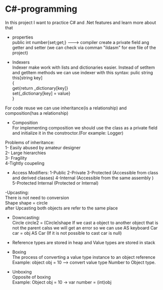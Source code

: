 # C#-programming
In this project I want to practice C# and .Net features and learn more about that 

- properties</br>
public int number{set;get;}   ---> compiler create a private field ang getter and setter (we can check via comman "ildasm" for exe file of the project)

- Indexers</br>
Indexer make work with lists and dictionaries easier. Instead of setItem and getItem methods we can use indexer with this syntax:
pulic string this[string key]</br>
{</br>
get{return _dictionary[key]}</br>
set{_dictionary[key] = value}</br>
}</br>

For code reuse we can use inheritance(is a relationship) and composition(has a relationship)</br>

- Composition</br>
For implementing composition we should use the class as a private field and initialize it in the constroctor.(For example: Logger)</br>

Problems of inheritance:</br>
1- Easily abused by amateur designer</br>
2- Large hierarchies</br>
3- Fragility</br>
4-Tightly coupeling</br>

- Access Modifiers:
1-Public 
2-Private
3-Protected (Accessible from class and derived classes)
4-Internal (Accessible from the same assembly )
5-Protected Internal (Protected or Internal)

-Upcasting:</br>
There is not need to conversion </br>
Shape shape = circle</br>
after Upcasting both objects are refer to the same place</br>


- Downcasting:</br>
Circle circle2 = (Circle)shape
If we cast a object to another object that is not the parent calss we will get an error so we can use AS keyboard 
Car car = obj AS Car  (If it is not possible to cast car is null)</br>

- Reference types are stored in heap and Value types are stored in stack</br>
- Boxing</br>
The process of converting a value type instance to an object reference</br>
Example: object obj = 10 --> convert value type Number to Object type.</br>
- Unboxing</br>
Opposite of boxing</br>
Example: Object obj = 10     -> var number = (int)obj



